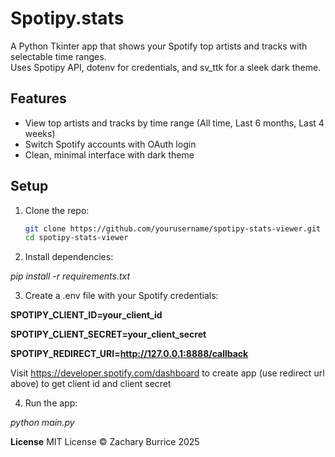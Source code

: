 # Spotipy.stats

A Python Tkinter app that shows your Spotify top artists and tracks with selectable time ranges.  
Uses Spotipy API, dotenv for credentials, and sv_ttk for a sleek dark theme.



## Features

- View top artists and tracks by time range (All time, Last 6 months, Last 4 weeks)  
- Switch Spotify accounts with OAuth login  
- Clean, minimal interface with dark theme  



## Setup


1. Clone the repo:

   ```bash
   git clone https://github.com/yourusername/spotipy-stats-viewer.git
   cd spotipy-stats-viewer


2. Install dependencies:

*pip install -r requirements.txt*




3. Create a .env file with your Spotify credentials:

**SPOTIPY_CLIENT_ID=your_client_id**

**SPOTIPY_CLIENT_SECRET=your_client_secret**

**SPOTIPY_REDIRECT_URI=http://127.0.0.1:8888/callback**


Visit https://developer.spotify.com/dashboard to create app (use redirect url above) to get client id and client secret


4. Run the app:

*python main.py*






**License**
MIT License © Zachary Burrice 2025



